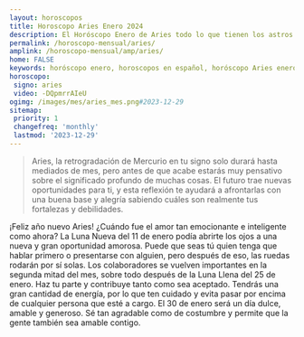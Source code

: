 ```yaml
---
layout: horoscopos
title: Horoscopo Aries Enero 2024
description: El Horóscopo Enero de Aries todo lo que tienen los astros preparados para este mes, amor, trabajo, familia. Todo sobre astrologia, tarot, predicciones. Horoscopo gratis en español, predicciones y astrología.
permalink: /horoscopo-mensual/aries/
amplink: /horoscopo-mensual/amp/aries/
home: FALSE
keywords: horóscopo enero, horoscopos en español, horóscopo Aries enero , horóscopo esperanza gracia, horoscop, horóscopos gratis, horoscopo Aries, Tarot, Astrologia, Zodíaco, Aries, horoscopo gratis, horoscopo del mes 
horoscopo:
 signo: aries
 video: -DQpmrrAIeU
ogimg: /images/mes/aries_mes.png#2023-12-29
sitemap:
 priority: 1
 changefreq: 'monthly'
 lastmod: '2023-12-29'
---
```



 > Aries, la retrogradación de Mercurio en tu signo solo durará hasta mediados de mes, pero antes de que acabe estarás muy pensativo sobre el significado profundo de muchas cosas. El futuro trae nuevas oportunidades para ti, y esta reflexión te ayudará a afrontarlas con una buena base y alegría sabiendo cuáles son realmente tus fortalezas y debilidades.



¡Feliz año nuevo Aries! ¿Cuándo fue el amor tan emocionante e inteligente como ahora? La Luna Nueva del 11 de enero podía abrirte los ojos a una nueva y gran oportunidad amorosa. Puede que seas tú quien tenga que hablar primero o presentarse con alguien, pero después de eso, las ruedas rodarán por sí solas. Los colaboradores se vuelven importantes en la segunda mitad del mes, sobre todo después de la Luna Llena del 25 de enero. Haz tu parte y contribuye tanto como sea aceptado. Tendrás una gran cantidad de energía, por lo que ten cuidado y evita pasar por encima de cualquier persona que esté a cargo. El 30 de enero será un día dulce, amable y generoso. Sé tan agradable como de costumbre y permite que la gente también sea amable contigo.